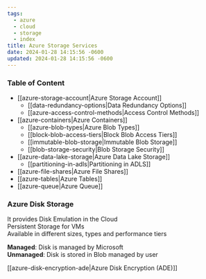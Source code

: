 ```yaml
---
tags:
  - azure
  - cloud
  - storage
  - index
title: Azure Storage Services
date: 2024-01-28 14:15:56 -0600
updated: 2024-01-28 14:15:56 -0600
---
```


### Table of Content

* [[azure-storage-account|Azure Storage Account]]
	* [[data-redundancy-options|Data Redundancy Options]]
	* [[azure-access-control-methods|Access Control Methods]]
* [[azure-containers|Azure Containers]]
	* [[azure-blob-types|Azure Blob Types]]
	* [[block-blob-access-tiers|Block Blob Access Tiers]]
	* [[immutable-blob-storage|Immutable Blob Storage]]
	* [[blob-storage-security|Blob Storage Security]]
* [[azure-data-lake-storage|Azure Data Lake Storage]]
	* [[partitioning-in-adls|Partitioning in ADLS]]
* [[azure-file-shares|Azure File Shares]]
* [[azure-tables|Azure Tables]]
* [[azure-queue|Azure Queue]]

### Azure Disk Storage

It provides Disk Emulation in the Cloud  
Persistent Storage for VMs  
Available in different sizes, types and performance tiers

**Managed**: Disk is managed by Microsoft  
**Unmanaged**: Disk is stored in Blob managed by user

[[azure-disk-encryption-ade|Azure Disk Encryption (ADE)]]
